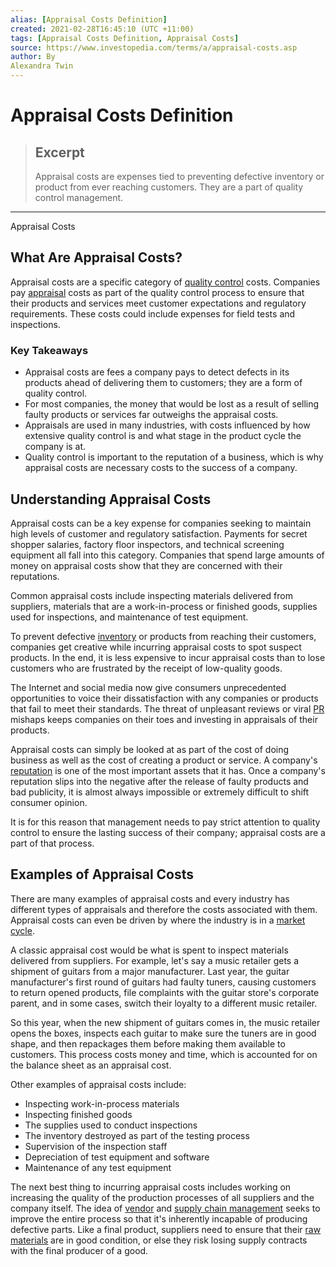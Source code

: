 ```yaml
---
alias: [Appraisal Costs Definition]
created: 2021-02-28T16:45:10 (UTC +11:00)
tags: [Appraisal Costs Definition, Appraisal Costs]
source: https://www.investopedia.com/terms/a/appraisal-costs.asp
author: By
Alexandra Twin
---
```


# Appraisal Costs Definition

> ## Excerpt
> Appraisal costs are expenses tied to preventing defective inventory or product from ever reaching customers. They are a part of quality control management.

---

Appraisal Costs
## What Are Appraisal Costs?

Appraisal costs are a specific category of [quality control](https://www.investopedia.com/terms/q/quality-control.asp) costs. Companies pay [appraisal](https://www.investopedia.com/terms/a/appraisal.asp) costs as part of the quality control process to ensure that their products and services meet customer expectations and regulatory requirements. These costs could include expenses for field tests and inspections.

### Key Takeaways

-   Appraisal costs are fees a company pays to detect defects in its products ahead of delivering them to customers; they are a form of quality control.
-   For most companies, the money that would be lost as a result of selling faulty products or services far outweighs the appraisal costs.
-   Appraisals are used in many industries, with costs influenced by how extensive quality control is and what stage in the product cycle the company is at.
-   Quality control is important to the reputation of a business, which is why appraisal costs are necessary costs to the success of a company.

## Understanding Appraisal Costs

Appraisal costs can be a key expense for companies seeking to maintain high levels of customer and regulatory satisfaction. Payments for secret shopper salaries, factory floor inspectors, and technical screening equipment all fall into this category. Companies that spend large amounts of money on appraisal costs show that they are concerned with their reputations.

Common appraisal costs include inspecting materials delivered from suppliers, materials that are a work-in-process or finished goods, supplies used for inspections, and maintenance of test equipment.

To prevent defective [inventory](https://www.investopedia.com/terms/i/inventory.asp) or products from reaching their customers, companies get creative while incurring appraisal costs to spot suspect products. In the end, it is less expensive to incur appraisal costs than to lose customers who are frustrated by the receipt of low-quality goods.

The Internet and social media now give consumers unprecedented opportunities to voice their dissatisfaction with any companies or products that fail to meet their standards. The threat of unpleasant reviews or viral [PR](https://www.investopedia.com/terms/p/public-relations-pr.asp) mishaps keeps companies on their toes and investing in appraisals of their products.

Appraisal costs can simply be looked at as part of the cost of doing business as well as the cost of creating a product or service. A company's [reputation](https://www.investopedia.com/terms/r/reputational-risk.asp) is one of the most important assets that it has. Once a company's reputation slips into the negative after the release of faulty products and bad publicity, it is almost always impossible or extremely difficult to shift consumer opinion.

It is for this reason that management needs to pay strict attention to quality control to ensure the lasting success of their company; appraisal costs are a part of that process.

## Examples of Appraisal Costs

There are many examples of appraisal costs and every industry has different types of appraisals and therefore the costs associated with them. Appraisal costs can even be driven by where the industry is in a [market cycle](https://www.investopedia.com/terms/m/market_cycles.asp).

A classic appraisal cost would be what is spent to inspect materials delivered from suppliers. For example, let's say a music retailer gets a shipment of guitars from a major manufacturer. Last year, the guitar manufacturer's first round of guitars had faulty tuners, causing customers to return opened products, file complaints with the guitar store's corporate parent, and in some cases, switch their loyalty to a different music retailer.

So this year, when the new shipment of guitars comes in, the music retailer opens the boxes, inspects each guitar to make sure the tuners are in good shape, and then repackages them before making them available to customers. This process costs money and time, which is accounted for on the balance sheet as an appraisal cost.

Other examples of appraisal costs include:

-   Inspecting work-in-process materials
-   Inspecting finished goods
-   The supplies used to conduct inspections
-   The inventory destroyed as part of the testing process
-   Supervision of the inspection staff
-   Depreciation of test equipment and software
-   Maintenance of any test equipment

The next best thing to incurring appraisal costs includes working on increasing the quality of the production processes of all suppliers and the company itself. The idea of [vendor](https://www.investopedia.com/terms/v/vendor.asp) and [supply chain management](https://www.investopedia.com/terms/s/scm.asp) seeks to improve the entire process so that it's inherently incapable of producing defective parts. Like a final product, suppliers need to ensure that their [raw materials](https://www.investopedia.com/terms/r/rawmaterials.asp) are in good condition, or else they risk losing supply contracts with the final producer of a good.
